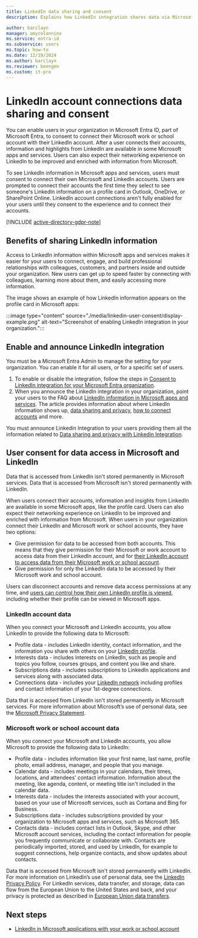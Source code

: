 ```yaml
---
title: LinkedIn data sharing and consent
description: Explains how LinkedIn integration shares data via Microsoft apps in Microsoft Entra ID

author: barclayn
manager: amycolannino
ms.service: entra-id
ms.subservice: users
ms.topic: how-to
ms.date: 12/19/2024
ms.author: barclayn
ms.reviewer: beengen
ms.custom: it-pro
---
```


# LinkedIn account connections data sharing and consent

You can enable users in your organization in Microsoft Entra ID, part of Microsoft Entra, to consent to connect their Microsoft work or school account with their LinkedIn account. After a user connects their accounts, information and highlights from LinkedIn are available in some Microsoft apps and services. Users can also expect their networking experience on LinkedIn to be improved and enriched with information from Microsoft.

To see LinkedIn information in Microsoft apps and services, users must consent to connect their own Microsoft and LinkedIn accounts. Users are prompted to connect their accounts the first time they select to see someone's LinkedIn information on a profile card in Outlook, OneDrive, or SharePoint Online. LinkedIn account connections aren't fully enabled for your users until they consent to the experience and to connect their accounts.

[!INCLUDE [active-directory-gdpr-note](~/includes/azure-docs-pr/gdpr-hybrid-note.md)]

## Benefits of sharing LinkedIn information

Access to LinkedIn information within Microsoft apps and services makes it easier for your users to connect, engage, and build professional relationships with colleagues, customers, and partners inside and outside your organization. New users can get up to speed faster by connecting with colleagues, learning more about them, and easily accessing more information. 

The image shows an example of how LinkedIn information appears on the profile card in Microsoft apps:

:::image type="content" source="./media/linkedin-user-consent/display-example.png" alt-text="Screenshot of enabling LinkedIn integration in your organization.":::

## Enable and announce LinkedIn integration

You must be a Microsoft Entra Admin to manage the setting for your organization. You can enable it for all users, or for a specific set of users.

1. To enable or disable the integration, follow the steps in [Consent to LinkedIn integration for your Microsoft Entra organization](linkedin-integration.md).
2. When you announce the LinkedIn integration in your organization, point your users to the FAQ about [LinkedIn information in Microsoft apps and services](https://support.office.com/article/about-linkedin-information-and-features-in-microsoft-apps-and-services-dc81cc70-4d64-4755-9f1c-b9536e34d381). The article provides information about where LinkedIn information shows up, [data sharing and privacy](https://support.microsoft.com/office/your-data-ae9c08a7-4d06-45b5-a065-320a97bc1400), [how to connect accounts](https://support.microsoft.com/office/connect-your-linkedin-and-work-or-school-accounts-c7c245f2-fa56-4c9b-ba20-3fceb23c5772) and more.

You must announce Linkedin Integration to your users providing them all the information related to [Data sharing and privacy with Linkedin Integration](https://support.microsoft.com/office/your-data-ae9c08a7-4d06-45b5-a065-320a97bc1400). 

## User consent for data access in Microsoft and LinkedIn

Data that is accessed from LinkedIn isn't stored permanently in Microsoft services. Data that is accessed from Microsoft isn't stored permanently with LinkedIn.

When users connect their accounts, information and insights from LinkedIn are available in some Microsoft apps, like the profile card. Users can also expect their networking experience on LinkedIn to be improved and enriched with information from Microsoft.
When users in your organization connect their LinkedIn and Microsoft work or school accounts, they have two options:

* Give permission for data to be accessed from both accounts. This means that they give permission for their Microsoft or work account to access data from their LinkedIn account, and for [their LinkedIn account to access data from their Microsoft work or school account](https://www.linkedin.com/help/linkedin/answer/84077).
* Give permission for only the LinkedIn data to be accessed by their Microsoft work and school account.

Users can disconnect accounts and remove data access permissions at any time, and [users can control how their own LinkedIn profile is viewed](https://www.linkedin.com/help/linkedin/answer/83), including whether their profile can be viewed in Microsoft apps.

### LinkedIn account data

When you connect your Microsoft and LinkedIn accounts, you allow LinkedIn to provide the following data to Microsoft:

* Profile data - includes LinkedIn identity, contact information, and the information you share with others on your [LinkedIn profile](https://www.linkedin.com/help/linkedin/answer/15493).
* Interests data - includes interests on LinkedIn, such as people and topics you follow, courses groups, and content you like and share.
* Subscriptions data - includes subscriptions to LinkedIn applications and services along with associated data. 
* Connections data - includes your [LinkedIn network](https://www.linkedin.com/help/linkedin/answer/110) including profiles and contact information of your 1st-degree connections.

Data that is accessed from LinkedIn isn't stored permanently in Microsoft services. For more information about Microsoft’s use of personal data, see the [Microsoft Privacy Statement](https://privacy.microsoft.com/privacystatement/).

### Microsoft work or school account data

When you connect your Microsoft and LinkedIn accounts, you allow Microsoft to provide the following data to LinkedIn:

* Profile data - includes information like your first name, last name, profile photo, email address, manager, and people that you manage.
* Calendar data - includes meetings in your calendars, their times, locations, and attendees' contact information. Information about the meeting, like agenda, content, or meeting title isn't included in the calendar data.
* Interests data - includes the interests associated with your account, based on your use of Microsoft services, such as Cortana and Bing for Business.
* Subscriptions data - includes subscriptions provided by your organization to Microsoft apps and services, such as Microsoft 365.
* Contacts data - includes contact lists in Outlook, Skype, and other Microsoft account services, including the contact information for people you frequently communicate or collaborate with. Contacts are periodically imported, stored, and used by LinkedIn, for example to suggest connections, help organize contacts, and show updates about contacts.

Data that is accessed from Microsoft isn't stored permanently with LinkedIn. For more information on LinkedIn’s use of personal data, see the [LinkedIn Privacy Policy](https://www.linkedin.com/legal/privacy-policy). For LinkedIn services, data transfer, and storage, data can flow from the European Union to the United States and back, and your privacy is protected as described in [European Union data transfers](https://www.linkedin.com/help/linkedin/answer/62533).

## Next steps

* [LinkedIn in Microsoft applications with your work or school account](https://www.linkedin.com/help/linkedin/answer/84077)

